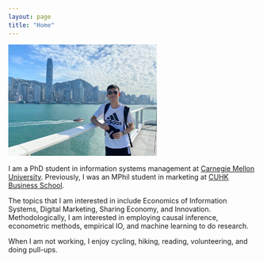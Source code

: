 ```yaml
---
layout: page
title: "Home"
---
```



<img src="/assets/JingweiDaiPic2InPNGFormat.png" width="300px" />

I am a PhD student in information systems management at [Carnegie Mellon University](https://www.cmu.edu/). Previously, I was an MPhil student in marketing at [CUHK Business School](https://www.bschool.cuhk.edu.hk/).

The topics that I am interested in include Economics of Information Systems, Digital Marketing, Sharing Economy, and Innovation. Methodologically, I am interested in employing causal inference, econometric methods, empirical IO, and machine learning to do research.

When I am not working, I enjoy cycling, hiking, reading, volunteering, and doing pull-ups.
